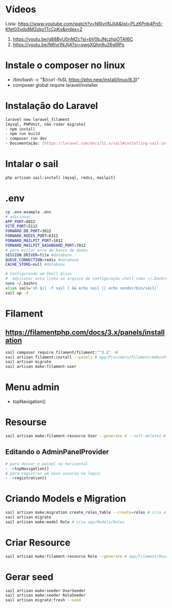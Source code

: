 # Vídeos
Lista: https://www.youtube.com/watch?v=N6lvrINJljA&list=PLzKPnb4PnS-Kfet03vds8M3zko1TcCpKs&index=2
1. https://youtu.be/g88ByU0nMZc?si=bV0bJNczhpOTAf6C
2. https://youtu.be/N6lvrINJljA?si=qwgXQhn9u26glRPs

# Instale o composer no linux
* /bin/bash -c "$(curl -fsSL https://php.new/install/linux/8.3)"
* composer global require laravel/installer

#  Instalação do Laravel
```sh
laravel new laravel_filament
[mysql, PHPUnit, não rodar migrate]
- npm install
- npm run build
- composer run dev
- Documentação: [https://laravel.com/docs/11.x/sail#installing-sail-into-existing-applications](Sail)
```
# Intalar o sail
```sh
php artisan sail:install [mysql, redis, mailpit]
```
# .env
```sh
cp .env.example .env
# adicionar
APP_PORT=8012
VITE_PORT=5112
FORWARD_DB_PORT=3612
FORWARD_REDIS_PORT=6312
FORWARD_MAILPIT_PORT=1012
FORWARD_MAILPIT_DASHBOARD_PORT=7012
# para evitar erro de banco de dados
SESSION_DRIVER=file #database
QUEUE_CONNECTION=redis #database
CACHE_STORE=null #database
```
```sh
# Configurando um Shell Alias
#  adicionar esta linha ao arquivo de configuração shell como ~/.bashrc e reinicie o shell.
nano ~/.bashrc
alias sail='sh $([ -f sail ] && echo sail || echo vendor/bin/sail)'
sail up -d
```
# Filament
## https://filamentphp.com/docs/3.x/panels/installation
```sh
sail composer require filament/filament:"^3.2" -W
sail artisan filament:install --panels # app/Providers/Filament/AdminPanelProvider.php
sail artisan migrate
sail artisan make:filament-user
```
# Menu admin
- topNavigation()

# Resourse
```sh
sail artisan make:filament-resource User --generate # --soft-deletes # app/Filament/Resources/UserResource.php
```
## Editando o AdminPanelProvider
```sh
# para deixar o painel na horizontal
- ->topNavigation()
# para registrar um novo usuario no login:
- ->registration() 
```
# Criando Models e Migration
```sh
sail artisan make:migration create_roles_table --create=roles # cria a migration com a tabela roles e duplica para use_roles.
sail artisan migrate
sail artisan make:model Role # cria app/Models/Roles
```
# Criar Resource
```sh
sail artisan make:filament-resource Role --generate # app/Filament/Resources/RoleResource.php
```
# Gerar seed
```sh
sail artisan make:seeder UserSeeder
sail artisan make:seeder RoleSeeder
sail artisan migrate:fresh --seed